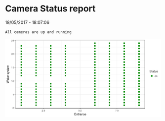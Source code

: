 Camera Status report
================
18/05/2017 - 18:07:06

    All cameras are up and running

![](camreport_files/figure-markdown_github/unnamed-chunk-2-1.png)

